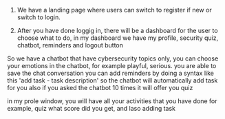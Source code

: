 1. We have a landing page where users can switch to register if new or switch to login.

2. After you have done loggig in, there will be a dashboard for the user to choose what to do, in my dashboard we have my profile, security quiz, chatbot, reminders and logout button

So we have a chatbot that have cybersecurity topics only, you can choose your emotions in the chatbot, for example playful, serious.
you are able to save the chat conversation
you can add reminders by doing a syntax like this 'add task - task description' so the chatbot will automatically add task for you
also if you asked the chatbot 10 times it will offer you quiz

in my prole window, you will have all your activities that you have done for example, quiz what score did you get, and laso adding task
